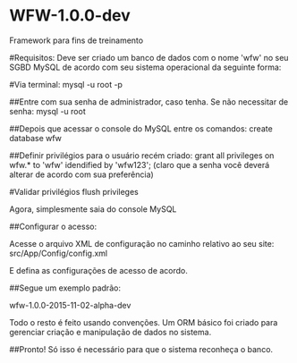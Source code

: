 # WFW-1.0.0-dev
Framework para fins de treinamento

#Requisitos:
Deve ser criado um banco de dados com o nome 'wfw' no seu SGBD MySQL de acordo com seu sistema operacional da seguinte forma:

#Via terminal:
mysql -u root -p

##Entre com sua senha de administrador, caso tenha. 
Se não necessitar de senha:
mysql -u root

##Depois que acessar o console do MySQL entre os comandos:
create database wfw

##Definir privilégios para o usuário recém criado:
grant all privileges on wfw.* to 'wfw' idendified by 'wfw123';
(claro que a senha você deverá alterar de acordo com sua preferência)

#Validar privilégios
flush privileges

Agora, simplesmente saia do console MySQL

##Configurar o acesso:

Acesse o arquivo XML de configuração no caminho relativo ao seu site:
src/App/Config/config.xml

E defina as configurações de acesso de acordo.

##Segue um exemplo padrão:

<?xml version="1.0" encoding="UTF-8"?>
<!--
To change this license header, choose License Headers in Project Properties.
To change this template file, choose Tools | Templates
and open the template in the editor.
-->
<config>
    <app_config_db 
            dsn="mysql:host=localhost;port=3306;dbname=wfw"
            user="wfw"
            pass="wfw123">
    </app_config_db>
    <app_config_version>
        wfw-1.0.0-2015-11-02-alpha-dev
    </app_config_version>
</config>


Todo o resto é feito usando convenções.
Um ORM básico foi criado para gerenciar criação e manipulação de dados no sistema.

##Pronto!
Só isso é necessário para que o sistema reconheça o banco.



